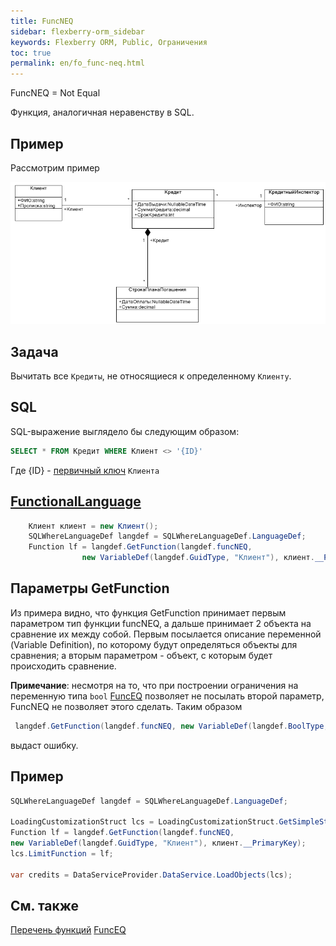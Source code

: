 ```yaml
---
title: FuncNEQ
sidebar: flexberry-orm_sidebar
keywords: Flexberry ORM, Public, Ограничения
toc: true
permalink: en/fo_func-neq.html
---
```


FuncNEQ = Not Equal

Функция, аналогичная неравенству в SQL.

## Пример

Рассмотрим пример

![](/images/pages/products/flexberry-orm/func-e-q/FilterExDiagram.PNG)

## Задача

Вычитать все `Кредиты`, не относящиеся к определенному `Клиенту`.

## SQL

SQL-выражение выглядело бы следующим образом:

```sql
SELECT * FROM Кредит WHERE Клиент <> '{ID}'
```

Где {ID} - [первичный ключ](fo_primary-keys-objects.html) `Клиента`


## [FunctionalLanguage](fo_function-list.html)

```csharp    
	Клиент клиент = new Клиент();
	SQLWhereLanguageDef langdef = SQLWhereLanguageDef.LanguageDef;
	Function lf = langdef.GetFunction(langdef.funcNEQ,
				new VariableDef(langdef.GuidType, "Клиент"), клиент.__PrimaryKey);
```


## Параметры GetFunction

Из примера видно, что функция GetFunction принимает первым параметром тип функции funcNEQ, а дальше принимает 2 объекта на сравнение их между собой. Первым посылается описание переменной (Variable Definition), по которому будут определяться объекты для сравнения; а вторым параметром - объект, с которым будет происходить сравнение.

**Примечание**: несмотря на то, что при построении ограничения на переменную типа `bool` [FuncEQ](fo_func-eq.html) позволяет не посылать второй параметр, FuncNEQ не позволяет этого сделать. Таким образом 

```csharp
 langdef.GetFunction(langdef.funcNEQ, new VariableDef(langdef.BoolType, "SomeBoolFlag")) 
``` 

выдаст ошибку.


## Пример

```csharp
SQLWhereLanguageDef langdef = SQLWhereLanguageDef.LanguageDef;

LoadingCustomizationStruct lcs = LoadingCustomizationStruct.GetSimpleStruct(typeof(Кредит), Кредит.Views.КредитE);	
Function lf = langdef.GetFunction(langdef.funcNEQ, 
new VariableDef(langdef.GuidType, "Клиент"), клиент.__PrimaryKey);
lcs.LimitFunction = lf;

var credits = DataServiceProvider.DataService.LoadObjects(lcs);
```


## См. также

[Перечень функций](fo_function-list.html)
[FuncEQ](fo_func-eq.html)


